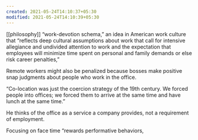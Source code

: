 ```yaml
---
created: 2021-05-24T14:10:37+05:30
modified: 2021-05-24T14:10:39+05:30
---
```

[[philosophy]]
 “work-devotion schema,” an idea in American work culture that “reflects deep cultural assumptions about work that call for intensive allegiance and undivided attention to work and the expectation that employees will minimize time spent on personal and family demands or else risk career penalties,” 

Remote workers might also be penalized because bosses make positive snap judgments about people who work in the office. 

“Co-location was just the coercion strategy of the 19th century. We forced people into offices; we forced them to arrive at the same time and have lunch at the same time.”

He thinks of the office as a service a company provides, not a requirement of employment. 

Focusing on face time “rewards performative behaviors,

